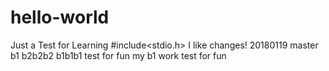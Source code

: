 # hello-world
Just a Test for Learning
#include<stdio.h> I like changes!
20180119
master
b1
b2b2b2
b1b1b1
test for fun
my b1 work
test for fun